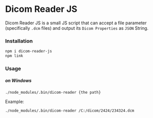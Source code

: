 # Dicom Reader JS

Dicom Reader JS is a small JS script that can accept a file parameter (specifically `.dcm` files) and output its `Dicom Properties` as `JSON` String.

### Installation

```bash
npm i dicom-reader-js
npm link
```

### Usage

##### on Windows
```
./node_modules/.bin/dicom-reader {the path}
```
Example:
```.
./node_modules/.bin/dicom-reader /C:/dicom/2424/234324.dcm
```